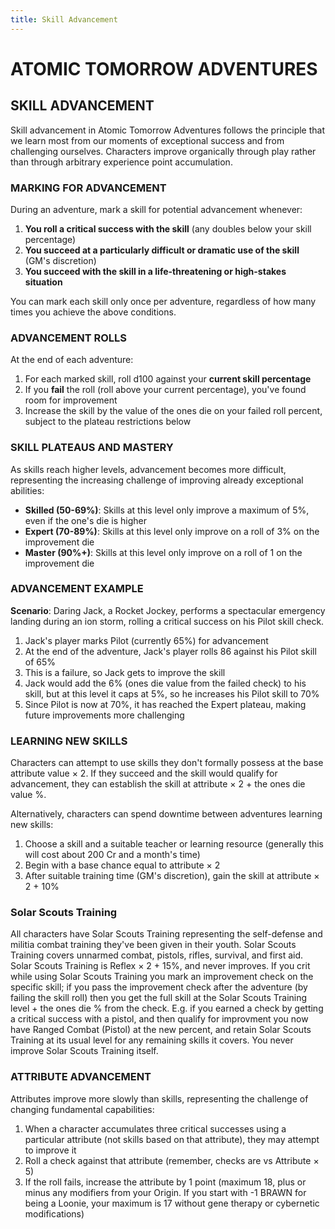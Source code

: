 ```yaml
---
title: Skill Advancement
---
```

# ATOMIC TOMORROW ADVENTURES

## SKILL ADVANCEMENT

Skill advancement in Atomic Tomorrow Adventures follows the principle that we learn most from our moments of exceptional success and from challenging ourselves. Characters improve organically through play rather than through arbitrary experience point accumulation.

### MARKING FOR ADVANCEMENT

During an adventure, mark a skill for potential advancement whenever:

1. **You roll a critical success with the skill** (any doubles below your skill percentage)
2. **You succeed at a particularly difficult or dramatic use of the skill** (GM's discretion)
3. **You succeed with the skill in a life-threatening or high-stakes situation**

You can mark each skill only once per adventure, regardless of how many times you achieve the above conditions.

### ADVANCEMENT ROLLS

At the end of each adventure:

1. For each marked skill, roll d100 against your **current skill percentage**
2. If you **fail** the roll (roll above your current percentage), you've found room for improvement
3. Increase the skill by the value of the ones die on your failed roll percent, subject to the plateau restrictions below

### SKILL PLATEAUS AND MASTERY

As skills reach higher levels, advancement becomes more difficult, representing the increasing challenge of improving already exceptional abilities:

- **Skilled (50-69%)**: Skills at this level only improve a maximum of 5%, even if the one's die is higher
- **Expert (70-89%)**: Skills at this level only improve on a roll of 3% on the improvement die
- **Master (90%+)**: Skills at this level only improve on a roll of 1 on the improvement die

### ADVANCEMENT EXAMPLE

**Scenario**: Daring Jack, a Rocket Jockey, performs a spectacular emergency landing during an ion storm, rolling a critical success on his Pilot skill check.

1. Jack's player marks Pilot (currently 65%) for advancement
2. At the end of the adventure, Jack's player rolls 86 against his Pilot skill of 65%
3. This is a failure, so Jack gets to improve the skill
4. Jack would add the 6% (ones die value from the failed check) to his skill, but at this level it caps at 5%, so he increases his Pilot skill to 70%
5. Since Pilot is now at 70%, it has reached the Expert plateau, making future improvements more challenging

### LEARNING NEW SKILLS

Characters can attempt to use skills they don't formally possess at the base attribute value × 2. If they succeed and the skill would qualify for advancement, they can establish the skill at attribute × 2 + the ones die value %.

Alternatively, characters can spend downtime between adventures learning new skills:

1. Choose a skill and a suitable teacher or learning resource (generally this will cost about 200 Cr and a month's time)
2. Begin with a base chance equal to attribute × 2
3. After suitable training time (GM's discretion), gain the skill at attribute × 2 + 10%

### Solar Scouts Training

All characters have Solar Scouts Training representing the self-defense and militia combat training they've been given in their youth.  Solar Scouts Training covers unnarmed combat, pistols, rifles, survival, and first aid.  Solar Scouts Training is Reflex × 2 + 15%, and never improves.  If you crit while using Solar Scouts Training you mark an improvement check on the specific skill; if you pass the improvement check after the adventure (by failing the skill roll) then you get the full skill at the Solar Scouts Training level + the ones die % from the check.  E.g. if you earned a check by getting a critical success with a pistol, and then qualify for improvment you now have Ranged Combat (Pistol) at the new percent, and retain Solar Scouts Training at its usual level for any remaining skills it covers. You never improve Solar Scouts Training itself.

### ATTRIBUTE ADVANCEMENT

Attributes improve more slowly than skills, representing the challenge of changing fundamental capabilities:

1. When a character accumulates three critical successes using a particular attribute (not skills based on that attribute), they may attempt to improve it
2. Roll a check against that attribute (remember, checks are vs Attribute × 5)
3. If the roll fails, increase the attribute by 1 point (maximum 18, plus or minus any modifiers from your Origin.  If you start with -1 BRAWN for being a Loonie, your maximum is 17 without gene therapy or cybernetic modifications)
